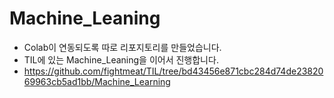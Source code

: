 # Machine_Leaning
- Colab이 연동되도록 따로 리포지토리를 만들었습니다.
- TIL에 있는 Machine_Leaning을 이어서 진행합니다.
- https://github.com/fightmeat/TIL/tree/bd43456e871cbc284d74de2382069963cb5ad1bb/Machine_Learning
